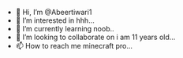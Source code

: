 - 👋 Hi, I’m @Abeertiwari1
- 👀 I’m interested in hhh...
- 🌱 I’m currently learning noob..
- 💞️ I’m looking to collaborate on i am 11 years old...
- 📫 How to reach me minecraft pro...

<!---
Abeertiwari1/Abeertiwari1 is a ✨ special ✨ repository because its `README.md` (this file) appears on your GitHub profile.
You can click the Preview link to take a look at your changes.
--->
